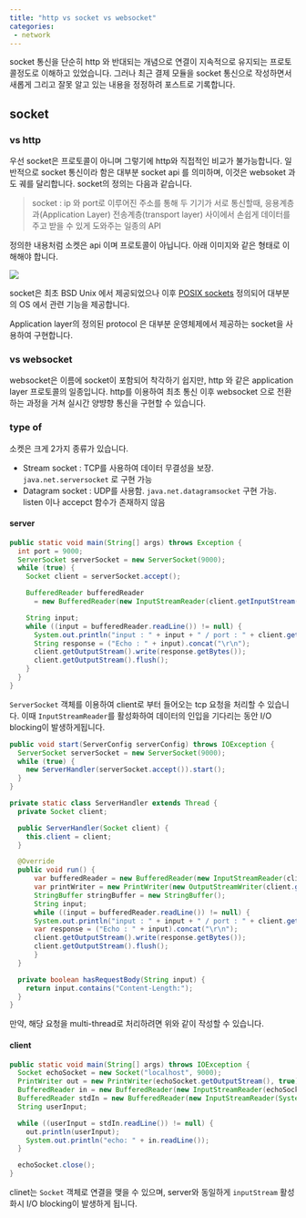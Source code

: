 ```yaml
---
title: "http vs socket vs websocket"
categories:
 - network
---
```


socket 통신을 단순히 http 와 반대되는 개념으로 연결이 지속적으로 유지되는 프로토콜정도로 이해하고 있었습니다. 그러나 최근 결제 모듈을 socket 통신으로 작성하면서 새롭게 그리고 잘못 알고 있는 내용을 정정하려 포스트로 기록합니다.

## socket

### vs http

우선 socket은 프로토콜이 아니며 그렇기에 http와 직접적인 비교가 불가능합니다. 일반적으로 socket 통신이라 함은 대부분 socket api 를 의미하며, 이것은 websoket 과도 궤를 달리합니다. socket의 정의는 다음과 같습니다.

> socket : ip 와 port로 이루어진 주소를 통해 두 기기가 서로 통신할때, 응용계층과(Application Layer) 전송계층(transport layer) 사이에서 손쉽게 데이터를 주고 받을 수 있게 도와주는 일종의 API

정의한 내용처럼 소켓은 api 이며 프로토콜이 아닙니다. 아래 이미지와 같은 형태로 이해해야 합니다.

<img src="{{site.baseurl}}/assets/img/socket.png">

socket은 최초 BSD Unix 에서 제공되었으나 이후 [POSIX sockets](https://pubs.opengroup.org/onlinepubs/9699919799/functions/socket.html) 정의되어 대부분의 OS 에서 관련 기능을 제공합니다.

Application layer의 정의된 protocol 은 대부분 운영체제에서 제공하는 socket을 사용하여 구현합니다.

### vs websocket

websocket은 이름에 socket이 포함되어 착각하기 쉽지만, http 와 같은 application layer 프로토콜의 일종입니다. http를 이용하여 최초 통신 이후 websocket 으로 전환하는 과정을 거쳐 실시간 양뱡향 통신을 구현할 수 있습니다.



### type of

소켓은 크게 2가지 종류가 있습니다.
- Stream socket : TCP를 사용하여 데이터 무결성을 보장. `java.net.serversocket` 로 구현 가능
- Datagram socket : UDP를 사용함. `java.net.datagramsocket` 구현 가능. listen 이나 accepct 함수가 존재하지 않음

#### server
```java
public static void main(String[] args) throws Exception {
  int port = 9000;
  ServerSocket serverSocket = new ServerSocket(9000);
  while (true) {
    Socket client = serverSocket.accept();

    BufferedReader bufferedReader
      = new BufferedReader(new InputStreamReader(client.getInputStream()));

    String input;
    while ((input = bufferedReader.readLine()) != null) {
      System.out.println("input : " + input + " / port : " + client.getPort());
      String response = ("Echo : " + input).concat("\r\n");
      client.getOutputStream().write(response.getBytes());
      client.getOutputStream().flush();
    }
  }
}
```
`ServerSocket` 객체를 이용하여 client로 부터 들어오는 tcp 요청을 처리할 수 있습니다. 이때 `InputStreamReader`를 활성화하여 데이터의 인입을 기다리는 동안 I/O blocking이 발생하게됩니다.

```java
public void start(ServerConfig serverConfig) throws IOException {
  ServerSocket serverSocket = new ServerSocket(9000);
  while (true) {
    new ServerHandler(serverSocket.accept()).start();
  }
}

private static class ServerHandler extends Thread {
  private Socket client;

  public ServerHandler(Socket client) {
    this.client = client;
  }

  @Override
  public void run() {
      var bufferedReader = new BufferedReader(new InputStreamReader(client.getInputStream()));
      var printWriter = new PrintWriter(new OutputStreamWriter(client.getOutputStream()), true);
      StringBuffer stringBuffer = new StringBuffer();
      String input;
      while ((input = bufferedReader.readLine()) != null) {
      System.out.println("input : " + input + " / port : " + client.getPort());
      var response = ("Echo : " + input).concat("\r\n");
      client.getOutputStream().write(response.getBytes());
      client.getOutputStream().flush();
      }
  }

  private boolean hasRequestBody(String input) {
    return input.contains("Content-Length:");
  }
}
```

만약, 해당 요청을 multi-thread로 처리하려면 위와 같이 작성할 수 있습니다.

#### client
```java
public static void main(String[] args) throws IOException {
  Socket echoSocket = new Socket("localhost", 9000);
  PrintWriter out = new PrintWriter(echoSocket.getOutputStream(), true);
  BufferedReader in = new BufferedReader(new InputStreamReader(echoSocket.getInputStream()));
  BufferedReader stdIn = new BufferedReader(new InputStreamReader(System.in));
  String userInput;

  while ((userInput = stdIn.readLine()) != null) {
    out.println(userInput);
    System.out.println("echo: " + in.readLine());
  }

  echoSocket.close();
}
```

clinet는 `Socket` 객체로 연결을 맺을 수 있으며, server와 동일하게 `inputStream` 활성화시 I/O blocking이 발생하게 됩니다.

